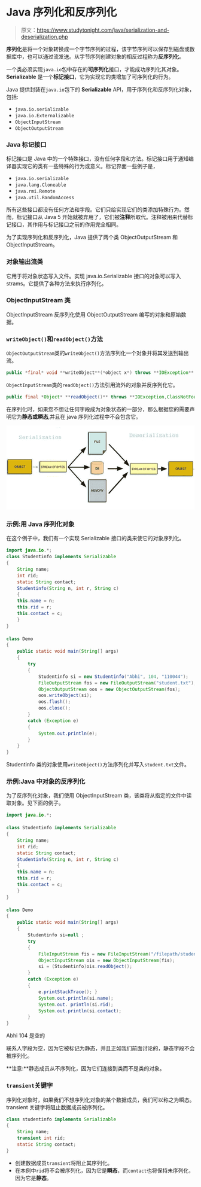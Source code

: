 # Java 序列化和反序列化

> 原文：<https://www.studytonight.com/java/serialization-and-deserialization.php>

**序列化**是将一个对象转换成一个字节序列的过程，该字节序列可以保存到磁盘或数据库中，也可以通过流发送。从字节序列创建对象的相反过程称为**反序列化**。

一个类必须实现`java.io`包中存在的**可序列化**接口，才能成功序列化其对象。 **Serializable** 是一个**标记接口**，它为实现它的类增加了可序列化的行为。

Java 提供封装在`java.io`包下的 **Serializable** API，用于序列化和反序列化对象，包括:

*   `java.io.serializable`
*   `java.io.Externalizable`
*   `ObjectInputStream`
*   `ObjectOutputStream`

### Java 标记接口

标记接口是 Java 中的一个特殊接口，没有任何字段和方法。标记接口用于通知编译器实现它的类有一些特殊的行为或意义。标记界面一些例子是，

*   `java.io.serializable`
*   `java.lang.Cloneable`
*   `java.rmi.Remote`
*   `java.util.RandomAccess`

所有这些接口都没有任何方法和字段。它们只给实现它们的类添加特殊行为。然而，标记接口从 Java 5 开始就被弃用了，它们被**注释**所取代。注释被用来代替标记接口，其作用与标记接口之前的作用完全相同。

为了实现序列化和反序列化，Java 提供了两个类 ObjectOutputStream 和 ObjectInputStream。

### 对象输出流类

它用于将对象状态写入文件。实现 java.io.Serializable 接口的对象可以写入 strams。它提供了各种方法来执行序列化。

### ObjectInputStream 类

ObjectInputStream 反序列化使用 ObjectOutputStream 编写的对象和原始数据。

### `writeObject()`和`readObject()`方法

`ObjectOutputStream`类的`writeObject()`方法序列化一个对象并将其发送到输出流。

```java
public *final* void **writeObject**(*object x*) throws **IOException**
```

`ObjectInputStream`类的`readObject()`方法引用流外的对象并反序列化它。

```java
public final *Object* **readObject()** throws **IOException,ClassNotFoundException**
```

在序列化时，如果您不想让任何字段成为对象状态的一部分，那么根据您的需要声明它为**静态或瞬态**,并且在 java 序列化过程中不会包含它。

![serialization and deserialization of objects](img/2597d80b74d0ab3c774f28b98769a348.png)

### 示例:用 Java 序列化对象

在这个例子中，我们有一个实现 Serializable 接口的类来使它的对象序列化。

```java
import java.io.*;
class Studentinfo implements Serializable
{
    String name;
    int rid;
    static String contact;
    Studentinfo(String n, int r, String c)
    {
    this.name = n;
    this.rid = r;
    this.contact = c;
    }
}

class Demo
{
    public static void main(String[] args)
    {
        try
        {
            Studentinfo si = new Studentinfo("Abhi", 104, "110044");
            FileOutputStream fos = new FileOutputStream("student.txt");
            ObjectOutputStream oos = new ObjectOutputStream(fos);
            oos.writeObject(si);
            oos.flush();
            oos.close();
        }
        catch (Exception e)
        {
            System.out.println(e);
        }
    }
} 
```

Studentinfo 类的对象使用`writeObject()`方法序列化并写入`student.txt`文件。

### 示例:Java 中对象的反序列化

为了反序列化对象，我们使用 ObjectInputStream 类，该类将从指定的文件中读取对象。见下面的例子。

```java
import java.io.*;

class Studentinfo implements Serializable
{
    String name;
    int rid;
    static String contact;
    Studentinfo(String n, int r, String c)
    {
    this.name = n;
    this.rid = r;
    this.contact = c;
    }
}

class Demo
{
    public static void main(String[] args)
    {
        Studentinfo si=null ;
        try
        {
            FileInputStream fis = new FileInputStream("/filepath/student.txt");
            ObjectInputStream ois = new ObjectInputStream(fis);
            si = (Studentinfo)ois.readObject();
        }
        catch (Exception e)
        {
            e.printStackTrace(); }
            System.out.println(si.name);
            System.out. println(si.rid);
            System.out.println(si.contact);
        }
} 
```

Abhi 104 是空的

联系人字段为空，因为它被标记为静态，并且正如我们前面讨论的，静态字段不会被序列化。

**注意:**静态成员从不序列化，因为它们连接到类而不是类的对象。

### `transient`关键字

序列化对象时，如果我们不想序列化对象的某个数据成员，我们可以称之为瞬态。transient 关键字将阻止数据成员被序列化。

```java
class studentinfo implements Serializable 
{
    String name;
    transient int rid;
    static String contact;
}
```

*   创建数据成员`transient`将阻止其序列化。
*   在本例中`rid`将不会被序列化，因为它是**瞬态**，而`contact`也将保持未序列化，因为它是**静态**。